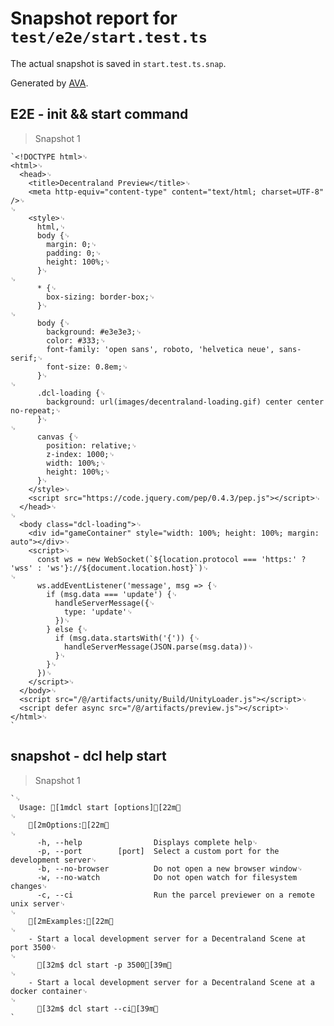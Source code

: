 # Snapshot report for `test/e2e/start.test.ts`

The actual snapshot is saved in `start.test.ts.snap`.

Generated by [AVA](https://ava.li).

## E2E - init && start command

> Snapshot 1

    `<!DOCTYPE html>␊
    <html>␊
      <head>␊
        <title>Decentraland Preview</title>␊
        <meta http-equiv="content-type" content="text/html; charset=UTF-8" />␊
    ␊
        <style>␊
          html,␊
          body {␊
            margin: 0;␊
            padding: 0;␊
            height: 100%;␊
          }␊
    ␊
          * {␊
            box-sizing: border-box;␊
          }␊
    ␊
          body {␊
            background: #e3e3e3;␊
            color: #333;␊
            font-family: 'open sans', roboto, 'helvetica neue', sans-serif;␊
            font-size: 0.8em;␊
          }␊
    ␊
          .dcl-loading {␊
            background: url(images/decentraland-loading.gif) center center no-repeat;␊
          }␊
    ␊
          canvas {␊
            position: relative;␊
            z-index: 1000;␊
            width: 100%;␊
            height: 100%;␊
          }␊
        </style>␊
        <script src="https://code.jquery.com/pep/0.4.3/pep.js"></script>␊
      </head>␊
    ␊
      <body class="dcl-loading">␊
        <div id="gameContainer" style="width: 100%; height: 100%; margin: auto"></div>␊
        <script>␊
          const ws = new WebSocket(`${location.protocol === 'https:' ? 'wss' : 'ws'}://${document.location.host}`)␊
    ␊
          ws.addEventListener('message', msg => {␊
            if (msg.data === 'update') {␊
              handleServerMessage({␊
                type: 'update'␊
              })␊
            } else {␊
              if (msg.data.startsWith('{')) {␊
                handleServerMessage(JSON.parse(msg.data))␊
              }␊
            }␊
          })␊
        </script>␊
      </body>␊
      <script src="/@/artifacts/unity/Build/UnityLoader.js"></script>␊
      <script defer async src="/@/artifacts/preview.js"></script>␊
    </html>␊
    `

## snapshot - dcl help start

> Snapshot 1

    `␊
      Usage: [1mdcl start [options][22m␊
    ␊
        [2mOptions:[22m␊
    ␊
          -h, --help                Displays complete help␊
          -p, --port        [port]  Select a custom port for the development server␊
          -b, --no-browser          Do not open a new browser window␊
          -w, --no-watch            Do not open watch for filesystem changes␊
          -c, --ci                  Run the parcel previewer on a remote unix server␊
    ␊
        [2mExamples:[22m␊
    ␊
        - Start a local development server for a Decentraland Scene at port 3500␊
    ␊
          [32m$ dcl start -p 3500[39m␊
    ␊
        - Start a local development server for a Decentraland Scene at a docker container␊
    ␊
          [32m$ dcl start --ci[39m␊
    `
